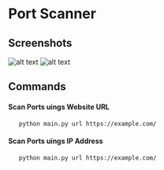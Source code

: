 # Port Scanner 
## Screenshots 
![alt text](https://samrat-sarkar.github.io/Port_Scanner/screenshot1.PNG)
![alt text](https://samrat-sarkar.github.io/Port_Scanner/screenshot2.PNG)
## Commands
#### Scan Ports uings Website URL 
```http
   python main.py url https://example.com/
```
#### Scan Ports uings IP Address 

```http
   python main.py url https://example.com/
```
